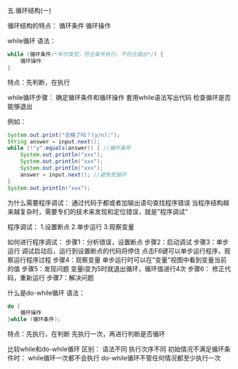 五.循环结构(一)

循环结构的特点：
循环条件
循环操作

while循环
语法：
```Java
while (循环条件/*布尔类型，符合条件执行，不符合跳出*/) {
	循环操作
}
```
特点：先判断，在执行

while循环步骤：
确定循环条件和循环操作
套用while语法写出代码
检查循环是否能够退出

例如：
```Java
System.out.print("合格了吗？(y/n):");
String answer = input.next();
while (!"y".equals(answer)) { //循环条件
	System.out.println("xxx");
	System.out.println("xxx");
	System.out.println("xxx");
	answer = input.next(); //避免死循环
}
System.out.println("xxx");
```

为什么需要程序调试：
通过代码于都或者加输出语句查找程序错误
当程序结构越来越复杂时，需要专们的技术来发现和定位错误，就是"程序调试"

程序调试：
1.设置断点
2.单步运行
3.观察变量


如何进行程序调试：
步骤1：分析错误，设置断点
步骤2：启动调试
步骤3：单步运行
调试启动后，运行到设置断点的代码将停住
点击F6键可以单步运行程序，观察运行程序过程
步骤4：观察变量
单步运行时可以在"变量"视图中看到变量当前的值
步骤5：发现问题
变量i变为5时就退出循环，循环值进行4次
步骤6：
修正代码，重新运行
步骤7：解决问题

什么是do-while循环
语法：
```Java
do {
	循环操作
}while (循环条件);
```
特点：先执行，在判断
先执行一次，再进行判断是否循环

比较while和do-while循环
区别：
语法不同
执行次序不同
初始情况不满足循环条件时：
while循环一次都不会执行
do-while循环不管任何情况都至少执行一次